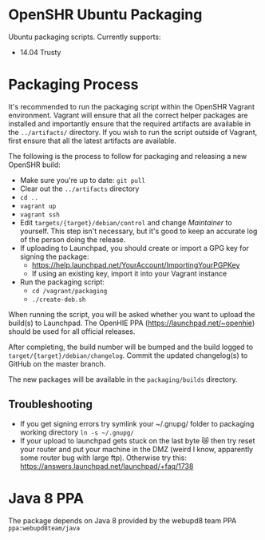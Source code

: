 OpenSHR Ubuntu Packaging
========================

Ubuntu packaging scripts. Currently supports:
* 14.04 Trusty

Packaging Process
=================
It's recommended to run the packaging script within the OpenSHR Vagrant environment. Vagrant will ensure that all the correct helper packages are installed and importantly ensure that the required artifacts are available in the `../artifacts/` directory. If you wish to run the script outside of Vagrant, first ensure that all the latest artifacts are available.

The following is the process to follow for packaging and releasing a new OpenSHR build:
* Make sure you're up to date: `git pull`
* Clear out the `../artifacts` directory
* `cd ..`
* `vagrant up`
* `vagrant ssh`
* Edit `targets/{target}/debian/control` and change *Maintainer* to yourself. This step isn't necessary, but it's good to keep an accurate log of the person doing the release.
* If uploading to Launchpad, you should create or import a GPG key for signing the package:
  * https://help.launchpad.net/YourAccount/ImportingYourPGPKey
  * If using an existing key, import it into your Vagrant instance
* Run the packaging script:
  * `cd /vagrant/packaging`
  * `./create-deb.sh`

When running the script, you will be asked whether you want to upload the build(s) to Launchpad. The OpenHIE PPA (https://launchpad.net/~openhie) should be used for all official releases.

After completing, the build number will be bumped and the build logged to `target/{target}/debian/changelog`. Commit the updated changelog(s) to GitHub on the master branch.

The new packages will be available in the `packaging/builds` directory.

Troubleshooting
---------------
 * If you get signing errors try symlink your ~/.gnupg/ folder to packaging working directory `ln -s ~/.gnupg/`
 * If your upload to launchpad gets stuck on the last byte :crying_cat_face: then try reset your router and put your machine in the DMZ (weird I know, apparently some router bug with large ftp). Otherwise try this: https://answers.launchpad.net/launchpad/+faq/1738

Java 8 PPA
==========
The package depends on Java 8 provided by the webupd8 team PPA `ppa:webupd8team/java`
